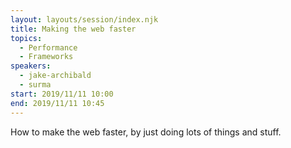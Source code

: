 ```yaml
---
layout: layouts/session/index.njk
title: Making the web faster
topics:
  - Performance
  - Frameworks
speakers:
  - jake-archibald
  - surma
start: 2019/11/11 10:00
end: 2019/11/11 10:45
---
```


How to make the web faster, by just doing lots of things and stuff.
